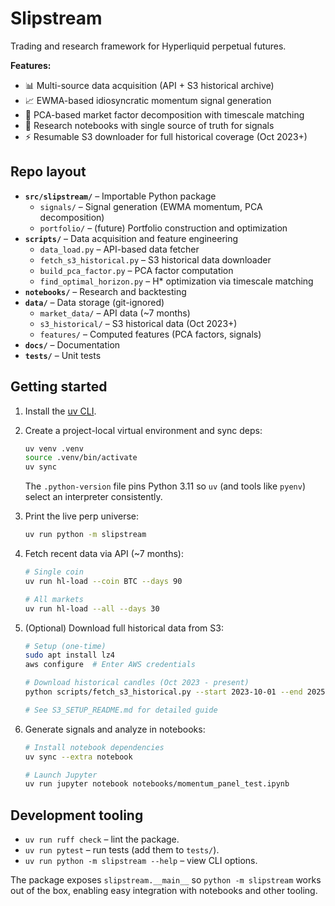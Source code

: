 # Slipstream

Trading and research framework for Hyperliquid perpetual futures.

**Features:**
- 📊 Multi-source data acquisition (API + S3 historical archive)
- 📈 EWMA-based idiosyncratic momentum signal generation
- 🔬 PCA-based market factor decomposition with timescale matching
- 📓 Research notebooks with single source of truth for signals
- ⚡ Resumable S3 downloader for full historical coverage (Oct 2023+)

## Repo layout

- **`src/slipstream/`** – Importable Python package
  - `signals/` – Signal generation (EWMA momentum, PCA decomposition)
  - `portfolio/` – (future) Portfolio construction and optimization
- **`scripts/`** – Data acquisition and feature engineering
  - `data_load.py` – API-based data fetcher
  - `fetch_s3_historical.py` – S3 historical data downloader
  - `build_pca_factor.py` – PCA factor computation
  - `find_optimal_horizon.py` – H* optimization via timescale matching
- **`notebooks/`** – Research and backtesting
- **`data/`** – Data storage (git-ignored)
  - `market_data/` – API data (~7 months)
  - `s3_historical/` – S3 historical data (Oct 2023+)
  - `features/` – Computed features (PCA factors, signals)
- **`docs/`** – Documentation
- **`tests/`** – Unit tests

## Getting started

1. Install the [uv CLI](https://docs.astral.sh/uv/getting-started/installation/).
2. Create a project-local virtual environment and sync deps:

   ```bash
   uv venv .venv
   source .venv/bin/activate
   uv sync
   ```

   The `.python-version` file pins Python 3.11 so `uv` (and tools like `pyenv`) select an interpreter consistently.

3. Print the live perp universe:

   ```bash
   uv run python -m slipstream
   ```

4. Fetch recent data via API (~7 months):

   ```bash
   # Single coin
   uv run hl-load --coin BTC --days 90

   # All markets
   uv run hl-load --all --days 30
   ```

5. (Optional) Download full historical data from S3:

   ```bash
   # Setup (one-time)
   sudo apt install lz4
   aws configure  # Enter AWS credentials

   # Download historical candles (Oct 2023 - present)
   python scripts/fetch_s3_historical.py --start 2023-10-01 --end 2025-03-27

   # See S3_SETUP_README.md for detailed guide
   ```

6. Generate signals and analyze in notebooks:

   ```bash
   # Install notebook dependencies
   uv sync --extra notebook

   # Launch Jupyter
   uv run jupyter notebook notebooks/momentum_panel_test.ipynb
   ```

## Development tooling

- `uv run ruff check` – lint the package.
- `uv run pytest` – run tests (add them to `tests/`).
- `uv run python -m slipstream --help` – view CLI options.

The package exposes `slipstream.__main__` so `python -m slipstream` works out of the box, enabling easy integration with notebooks and other tooling.
